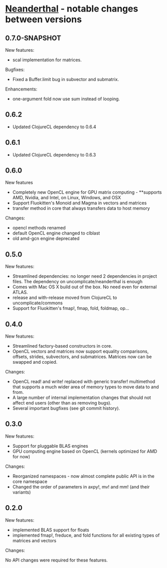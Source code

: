# [Neanderthal](http://neanderthal.uncomplicate.org) - notable changes between versions

## 0.7.0-SNAPSHOT

New features:

* scal implementation for matrices.

Bugfixes:

* Fixed a Buffer.limit bug in subvector and submatrix.

Enhancements:

* one-argument fold now use sum instead of looping.

## 0.6.2

* Updated ClojureCL dependency to 0.6.4

## 0.6.1

* Updated ClojureCL dependency to 0.6.3

## 0.6.0

New features

* Completely new OpenCL engine for GPU matrix computing - **supports AMD, Nvidia, and Intel, on Linux, Windows, and OSX
* Support Fluokitten's Monoid and Magma in vectors and matrices
* transfer method in core that always transfers data to host memory

Changes:

* opencl methods renamed
* default OpenCL engine changed to clblast
* old amd-gcn engine deprecated

## 0.5.0

New features:
* Streamlined dependencies: no longer need 2 dependencies in project files. The dependency on uncomplicate/neanderthal is enough
* Comes with Mac OS X build out of the box. No need even for external ATLAS.
* release and with-release moved from ClojureCL to uncomplicate/commons
* Support for Fluokitten's fmap!, fmap, fold, foldmap, op...

## 0.4.0

New features:

* Streamlined factory-based constructors in core.
* OpenCL vectors and matrices now support equality comparisons, offsets, strides,
subvectors, and submatrices. Matrices now can be swapped and copied.

Changes:

* OpenCL read! and write! replaced with generic transfer! multimethod that supports
a much wider area of memory types to move data to and from.
* A large number of internal implementation changes that should not affect end users
(other than as removing bugs).
* Several important bugfixes (see git commit history).

## 0.3.0

New features:

* Support for pluggable BLAS engines
* GPU computing engine based on OpenCL (kernels optimized for AMD for now)

Changes:

* Reorganized namespaces - now almost complete public API is in the core namespace
* Changed the order of parameters in axpy!, mv! and mm! (and their variants)

## 0.2.0

New features:

* implemented BLAS support for floats
* implemented fmap!, freduce, and fold functions for all existing types of matrices and vectors

Changes:

No API changes were required for these features.
